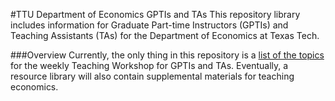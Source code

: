 #TTU Department of Economics GPTIs and TAs
This repository library includes information for Graduate Part-time Instructors (GPTIs) and Teaching Assistants (TAs) for the Department of Economics at Texas Tech.

###Overview
Currently, the only thing in this repository is a [list of the topics](https://github.com/jameskemper/TTU_ECO_GPTIs_TAs/blob/main/Economics%20Teaching%20Workshop%20topic%20list.pdf) for the weekly Teaching Workshop for GPTIs and TAs. Eventually, a resource library will also contain supplemental materials for teaching economics.
